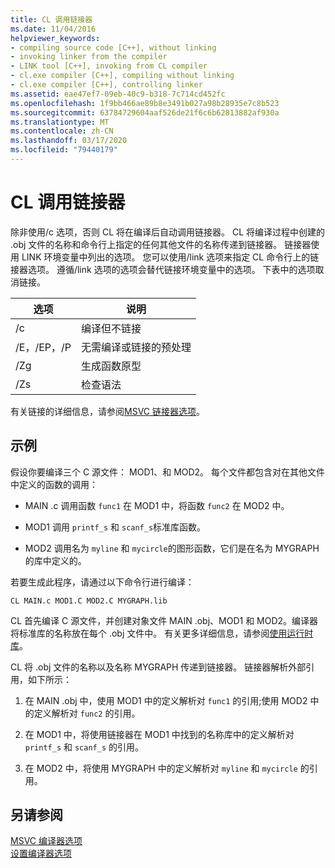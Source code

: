 ```yaml
---
title: CL 调用链接器
ms.date: 11/04/2016
helpviewer_keywords:
- compiling source code [C++], without linking
- invoking linker from the compiler
- LINK tool [C++], invoking from CL compiler
- cl.exe compiler [C++], compiling without linking
- cl.exe compiler [C++], controlling linker
ms.assetid: eae47ef7-09eb-40c9-b318-7c714cd452fc
ms.openlocfilehash: 1f9bb466ae89b8e3491b027a98b28935e7c8b523
ms.sourcegitcommit: 63784729604aaf526de21f6c6b62813882af930a
ms.translationtype: MT
ms.contentlocale: zh-CN
ms.lasthandoff: 03/17/2020
ms.locfileid: "79440179"
---
```

# <a name="cl-invokes-the-linker"></a>CL 调用链接器

除非使用/c 选项，否则 CL 将在编译后自动调用链接器。 CL 将编译过程中创建的 .obj 文件的名称和命令行上指定的任何其他文件的名称传递到链接器。 链接器使用 LINK 环境变量中列出的选项。 您可以使用/link 选项来指定 CL 命令行上的链接器选项。 遵循/link 选项的选项会替代链接环境变量中的选项。 下表中的选项取消链接。

|选项|说明|
|------------|-----------------|
|/c|编译但不链接|
|/E，/EP，/P|无需编译或链接的预处理|
|/Zg|生成函数原型|
|/Zs|检查语法|

有关链接的详细信息，请参阅[MSVC 链接器选项](linker-options.md)。

## <a name="example"></a>示例

假设你要编译三个 C 源文件： MOD1、和 MOD2。 每个文件都包含对在其他文件中定义的函数的调用：

- MAIN .c 调用函数 `func1` 在 MOD1 中，将函数 `func2` 在 MOD2 中。

- MOD1 调用 `printf_s` 和 `scanf_s`标准库函数。

- MOD2 调用名为 `myline` 和 `mycircle`的图形函数，它们是在名为 MYGRAPH 的库中定义的。

若要生成此程序，请通过以下命令行进行编译：

```
CL MAIN.c MOD1.C MOD2.C MYGRAPH.lib
```

CL 首先编译 C 源文件，并创建对象文件 MAIN .obj、MOD1 和 MOD2。编译器将标准库的名称放在每个 .obj 文件中。 有关更多详细信息，请参阅[使用运行时库](md-mt-ld-use-run-time-library.md)。

CL 将 .obj 文件的名称以及名称 MYGRAPH 传递到链接器。 链接器解析外部引用，如下所示：

1. 在 MAIN .obj 中，使用 MOD1 中的定义解析对 `func1` 的引用;使用 MOD2 中的定义解析对 `func2` 的引用。

1. 在 MOD1 中，将使用链接器在 MOD1 中找到的名称库中的定义解析对 `printf_s` 和 `scanf_s` 的引用。

1. 在 MOD2 中，将使用 MYGRAPH 中的定义解析对 `myline` 和 `mycircle` 的引用。

## <a name="see-also"></a>另请参阅

[MSVC 编译器选项](compiler-options.md)<br/>
[设置编译器选项](compiler-command-line-syntax.md)
